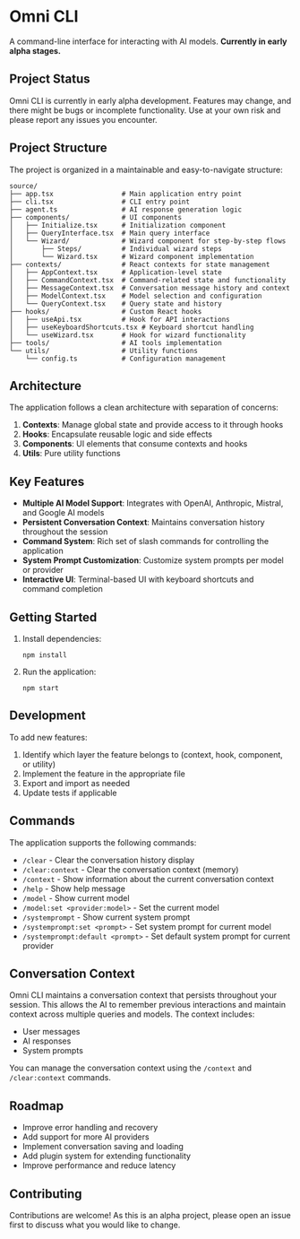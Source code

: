 # Omni CLI

A command-line interface for interacting with AI models. **Currently in early alpha stages.**

## Project Status

Omni CLI is currently in early alpha development. Features may change, and there might be bugs or incomplete functionality. Use at your own risk and please report any issues you encounter.

## Project Structure

The project is organized in a maintainable and easy-to-navigate structure:

```
source/
├── app.tsx                 # Main application entry point
├── cli.tsx                 # CLI entry point
├── agent.ts                # AI response generation logic
├── components/             # UI components
│   ├── Initialize.tsx      # Initialization component
│   ├── QueryInterface.tsx  # Main query interface
│   └── Wizard/             # Wizard component for step-by-step flows
│       ├── Steps/          # Individual wizard steps
│       └── Wizard.tsx      # Wizard component implementation
├── contexts/               # React contexts for state management
│   ├── AppContext.tsx      # Application-level state
│   ├── CommandContext.tsx  # Command-related state and functionality
│   ├── MessageContext.tsx  # Conversation message history and context
│   ├── ModelContext.tsx    # Model selection and configuration
│   └── QueryContext.tsx    # Query state and history
├── hooks/                  # Custom React hooks
│   ├── useApi.tsx          # Hook for API interactions
│   ├── useKeyboardShortcuts.tsx # Keyboard shortcut handling
│   └── useWizard.tsx       # Hook for wizard functionality
├── tools/                  # AI tools implementation
└── utils/                  # Utility functions
    └── config.ts           # Configuration management
```

## Architecture

The application follows a clean architecture with separation of concerns:

1. **Contexts**: Manage global state and provide access to it through hooks
2. **Hooks**: Encapsulate reusable logic and side effects
3. **Components**: UI elements that consume contexts and hooks
4. **Utils**: Pure utility functions

## Key Features

- **Multiple AI Model Support**: Integrates with OpenAI, Anthropic, Mistral, and Google AI models
- **Persistent Conversation Context**: Maintains conversation history throughout the session
- **Command System**: Rich set of slash commands for controlling the application
- **System Prompt Customization**: Customize system prompts per model or provider
- **Interactive UI**: Terminal-based UI with keyboard shortcuts and command completion

## Getting Started

1. Install dependencies:

   ```
   npm install
   ```

2. Run the application:
   ```
   npm start
   ```

## Development

To add new features:

1. Identify which layer the feature belongs to (context, hook, component, or utility)
2. Implement the feature in the appropriate file
3. Export and import as needed
4. Update tests if applicable

## Commands

The application supports the following commands:

- `/clear` - Clear the conversation history display
- `/clear:context` - Clear the conversation context (memory)
- `/context` - Show information about the current conversation context
- `/help` - Show help message
- `/model` - Show current model
- `/model:set <provider:model>` - Set the current model
- `/systemprompt` - Show current system prompt
- `/systemprompt:set <prompt>` - Set system prompt for current model
- `/systemprompt:default <prompt>` - Set default system prompt for current provider

## Conversation Context

Omni CLI maintains a conversation context that persists throughout your session. This allows the AI to remember previous interactions and maintain context across multiple queries and models. The context includes:

- User messages
- AI responses
- System prompts

You can manage the conversation context using the `/context` and `/clear:context` commands.

## Roadmap

- Improve error handling and recovery
- Add support for more AI providers
- Implement conversation saving and loading
- Add plugin system for extending functionality
- Improve performance and reduce latency

## Contributing

Contributions are welcome! As this is an alpha project, please open an issue first to discuss what you would like to change.

